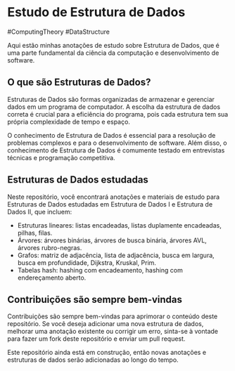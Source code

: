 # Estudo de Estrutura de Dados
#ComputingTheory #DataStructure

Aqui estão minhas anotações de estudo sobre Estrutura de Dados, que é uma parte fundamental da ciência da computação e desenvolvimento de software. 

## O que são Estruturas de Dados?

Estruturas de Dados são formas organizadas de armazenar e gerenciar dados em um programa de computador. A escolha da estrutura de dados correta é crucial para a eficiência do programa, pois cada estrutura tem sua própria complexidade de tempo e espaço.

O conhecimento de Estrutura de Dados é essencial para a resolução de problemas complexos e para o desenvolvimento de software. Além disso, o conhecimento de Estrutura de Dados é comumente testado em entrevistas técnicas e programação competitiva.

## Estruturas de Dados estudadas

Neste repositório, você encontrará anotações e materiais de estudo para Estruturas de Dados estudadas em Estrutura de Dados I e Estrutura de Dados II, que incluem:

-   Estruturas lineares: listas encadeadas, listas duplamente encadeadas, pilhas, filas.
-   Árvores: árvores binárias, árvores de busca binária, árvores AVL, árvores rubro-negras.
-   Grafos: matriz de adjacência, lista de adjacência, busca em largura, busca em profundidade, Dijkstra, Kruskal, Prim.
-   Tabelas hash: hashing com encadeamento, hashing com endereçamento aberto.

## Contribuições são sempre bem-vindas

Contribuições são sempre bem-vindas para aprimorar o conteúdo deste repositório. Se você deseja adicionar uma nova estrutura de dados, melhorar uma anotação existente ou corrigir um erro, sinta-se à vontade para fazer um fork deste repositório e enviar um pull request.

Este repositório ainda está em construção, então novas anotações e estruturas de dados serão adicionadas ao longo do tempo.